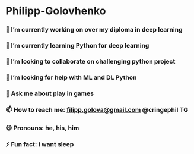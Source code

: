 # Philipp-Golovhenko
### 🔭 I’m currently working on over my diploma in deep learning
### 🌱 I’m currently learning Python for deep learning
### 👯 I’m looking to collaborate on challenging python project
### 🤔 I’m looking for help with ML and DL Python
### 💬 Ask me about play in games
### 📫 How to reach me: filipp.golova@gmail.com @cringephil TG
### 😄 Pronouns: he, his, him
### ⚡ Fun fact: i want sleep
